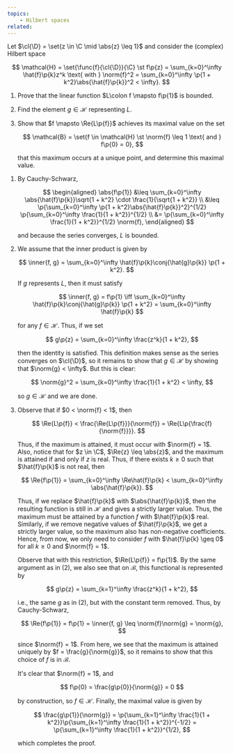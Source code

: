 ```yaml
---
topics:
    - Hilbert spaces
related:
---
```


<problem>

Let $\cl{\D} = \set{z \in \C \mid \abs{z} \leq 1}$ and consider the (complex) Hilbert space

$$
\mathcal{H} = \set{\func{f}{\cl{\D}}{\C} \st f\p{z} = \sum_{k=0}^\infty \hat{f}\p{k}z^k \text{ with } \norm{f}^2 = \sum_{k=0}^\infty \p{1 + k^2}\abs{\hat{f}\p{k}}^2 < \infty}.
$$

1. Prove that the linear function $L\colon f \mapsto f\p{1}$ is bounded.
2. Find the element $g \in \mathcal{H}$ representing $L$.
3. Show that $f \mapsto \Re{L\p{f}}$ achieves its maximal value on the set

    $$
    \mathcal{B} = \set{f \in \mathcal{H} \st \norm{f} \leq 1 \text{ and } f\p{0} = 0},
    $$

    that this maximum occurs at a unique point, and determine this maximal value.

</problem>

<solution>

1. By Cauchy-Schwarz,

    $$
    \begin{aligned}
        \abs{f\p{1}}
            &\leq \sum_{k=0}^\infty \abs{\hat{f}\p{k}}\sqrt{1 + k^2} \cdot \frac{1}{\sqrt{1 + k^2}} \\
            &\leq \p{\sum_{k=0}^\infty \p{1 + k^2}\abs{\hat{f}\p{k}}^2}^{1/2} \p{\sum_{k=0}^\infty \frac{1}{1 + k^2}}^{1/2} \\
            &= \p{\sum_{k=0}^\infty \frac{1}{1 + k^2}}^{1/2} \norm{f},
    \end{aligned}
    $$

    and because the series converges, $L$ is bounded.

2. We assume that the inner product is given by

    $$
    \inner{f, g} = \sum_{k=0}^\infty \hat{f}\p{k}\conj{\hat{g}\p{k}} \p{1 + k^2}.
    $$

    If $g$ represents $L$, then it must satisfy

    $$
    \inner{f, g} = f\p{1}
    \iff \sum_{k=0}^\infty \hat{f}\p{k}\conj{\hat{g}\p{k}} \p{1 + k^2} = \sum_{k=0}^\infty \hat{f}\p{k}
    $$

    for any $f \in \mathcal{H}$. Thus, if we set

    $$
    g\p{z} = \sum_{k=0}^\infty \frac{z^k}{1 + k^2},
    $$

    then the identity is satisfied. This definition makes sense as the series converges on $\cl{\D}$, so it remains to show that $g \in \mathcal{H}$ by showing that $\norm{g} < \infty$. But this is clear:

    $$
    \norm{g}^2
        = \sum_{k=0}^\infty \frac{1}{1 + k^2}
        < \infty,
    $$

    so $g \in \mathcal{H}$ and we are done.

3. Observe that if $0 < \norm{f} < 1$, then

    $$
    \Re{L\p{f}}
        < \frac{\Re{L\p{f}}}{\norm{f}}
        = \Re{L\p{\frac{f}{\norm{f}}}}.
    $$

    Thus, if the maximum is attained, it must occur with $\norm{f} = 1$. Also, notice that for $z \in \C$, $\Re{z} \leq \abs{z}$, and the maximum is attained if and only if $z$ is real. Thus, if there exists $k \geq 0$ such that $\hat{f}\p{k}$ is not real, then

    $$
    \Re{f\p{1}}
        = \sum_{k=0}^\infty \Re\hat{f}\p{k}
        < \sum_{k=0}^\infty \abs{\hat{f}\p{k}}.
    $$

    Thus, if we replace $\hat{f}\p{k}$ with $\abs{\hat{f}\p{k}}$, then the resulting function is still in $\mathcal{H}$ and gives a strictly larger value. Thus, the maximum must be attained by a function $f$ with $\hat{f}\p{k}$ real. Similarly, if we remove negative values of $\hat{f}\p{k}$, we get a strictly larger value, so the maximum also has non-negative coefficients. Hence, from now, we only need to consider $f$ with $\hat{f}\p{k} \geq 0$ for all $k \geq 0$ and $\norm{f} = 1$.

    Observe that with this restriction, $\Re{L\p{f}} = f\p{1}$. By the same argument as in (2), we also see that on $\mathcal{B}$, this functional is represented by

    $$
    g\p{z} = \sum_{k=1}^\infty \frac{z^k}{1 + k^2},
    $$

    i.e., the same $g$ as in (2), but with the constant term removed. Thus, by Cauchy-Schwarz,

    $$
    \Re{f\p{1}}
         = f\p{1}
         = \inner{f, g}
         \leq \norm{f}\norm{g}
         = \norm{g},
    $$

    since $\norm{f} = 1$. From here, we see that the maximum is attained uniquely by $f = \frac{g}{\norm{g}}$, so it remains to show that this choice of $f$ is in $\mathcal{B}$.

    It's clear that $\norm{f} = 1$, and

    $$
    f\p{0}
        = \frac{g\p{0}}{\norm{g}}
        = 0
    $$

    by construction, so $f \in \mathcal{H}$. Finally, the maximal value is given by

    $$
    \frac{g\p{1}}{\norm{g}}
        = \p{\sum_{k=1}^\infty \frac{1}{1 + k^2}}\p{\sum_{k=1}^\infty \frac{1}{1 + k^2}}^{-1/2}
        = \p{\sum_{k=1}^\infty \frac{1}{1 + k^2}}^{1/2},
    $$

    which completes the proof.

</solution>

